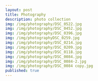 ```yaml
---
layout: post
title: Photography
description: photo collection
img: /img/photography/DSC_0522.jpg	
img: /img/photography/DSC_0452.jpg
img: /img/photography/DSC_0396.jpg
img: /img/photographyDSC_0259.jpg
img: /img/photography/DSC_0214.jpg
img: /img/photography/DSC_0209.jpg
img: /img/photography/DSC_0118.jpg
img: /img/photography/DSC_0084.jpg
img: /img/photography/DSC_0084-2.jpg
img: /img/photography/DSC_0084 copy.jpg
published: true
---
```

<div class="img_row">
	<img class="col" src="{{ site.baseurl }}/img/photography/DSC_0084 copy.jpg
" alt="" title="example image"/>
	<img class="col" src="{{ site.baseurl }}/img/photography/DSC_0118.jpg" alt="" title="example image"/>
</div>
